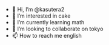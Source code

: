 - 👋 Hi, I’m @kasutera2
- 👀 I’m interested in cake
- 🌱 I’m currently learning math
- 💞️ I’m looking to collaborate on tokyo
- 📫 How to reach me english

<!---
kasutera2/kasutera2 is a ✨ special ✨ repository because its `README.md` (this file) appears on your GitHub profile.
You can click the Preview link to take a look at your changes.
--->
